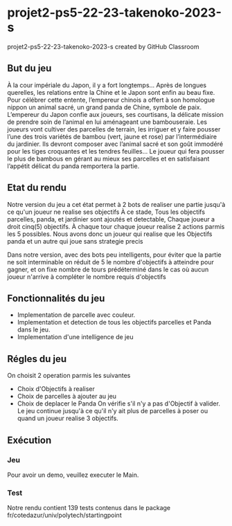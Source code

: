 # projet2-ps5-22-23-takenoko-2023-s
projet2-ps5-22-23-takenoko-2023-s created by GitHub Classroom

## But du jeu
À la cour impériale du Japon, il y a fort longtemps...
Après de longues querelles, les relations entre la Chine et le Japon sont enfin au beau fixe. 
Pour célébrer cette entente, l’empereur chinois a offert à son homologue nippon un animal sacré, 
un grand panda de Chine, symbole de paix.
L’empereur du Japon confie aux joueurs, ses courtisans, la délicate mission de prendre soin de 
l’animal en lui aménageant une bambouseraie.
Les joueurs vont cultiver des parcelles de terrain, les irriguer et y faire pousser l’une des 
trois variétés de bambou (vert, jaune et rose) par l’intermédiaire du jardinier.
Ils devront composer avec l’animal sacré et son goût immodéré pour les tiges croquantes et les 
tendres feuilles...
Le joueur qui fera pousser le plus de bambous en gérant au mieux ses parcelles et en satisfaisant 
l’appétit délicat du panda remportera la partie.

## Etat du rendu
Notre version du jeu a cet état permet à 2 bots de realiser une partie
jusqu'à ce qu'un joueur ne realise ses objectifs
À ce stade, Tous les objectifs parcelles, panda, et jardinier sont ajoutés et detectable,
Chaque joueur a droit cinq(5) objectifs.
À chaque tour chaque joueur realise 2 actions parmis les 5 possibles.
Nous avons donc un joueur qui realise que les Objectifs panda et un autre qui joue sans strategie precis

Dans notre version, avec des bots peu intelligents, pour éviter que la partie ne soit interminable
on réduit de 5 le nombre d'objectifs à atteindre pour gagner, et on fixe nombre de tours prédéterminé 
dans le cas où aucun joueur n'arrive à compléter le nombre requis d'objectifs

## Fonctionnalités du jeu
* Implementation de parcelle avec couleur.
* Implementation et detection de tous les objectifs parcelles et Panda dans le jeu.
* Implementation d'une intelligence de jeu 
## Régles du jeu
On choisit 2 operation parmis les suivantes
* Choix d'Objectifs à realiser
* Choix de parcelles à ajouter au jeu
* Choix de deplacer le Panda
On vérifie s'il n'y a pas d'Objectif à valider.
Le jeu continue jusqu'à ce qu'il n'y ait plus de parcelles à poser ou quand un joueur realise 3 objectifs. 
## Exécution
### Jeu
Pour avoir un demo, veuillez executer le Main.
### Test
Notre rendu contient 139 tests contenus dans le package fr/cotedazur/univ/polytech/startingpoint
